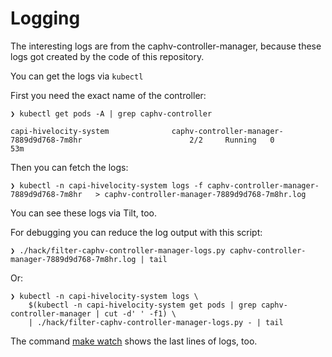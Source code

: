 # Logging

The interesting logs are from the caphv-controller-manager, because these logs got created by the code of this repository.

You can get the logs via `kubectl`

First you need the exact name of the controller:

```
❯ kubectl get pods -A | grep caphv-controller

capi-hivelocity-system              caphv-controller-manager-7889d9d768-7m8hr                        2/2     Running   0          53m
```

Then you can fetch the logs:
```
❯ kubectl -n capi-hivelocity-system logs -f caphv-controller-manager-7889d9d768-7m8hr   > caphv-controller-manager-7889d9d768-7m8hr.log
```

You can see these logs via Tilt, too.

For debugging you can reduce the log output with this script:

```
❯ ./hack/filter-caphv-controller-manager-logs.py caphv-controller-manager-7889d9d768-7m8hr.log | tail
```

Or:

```
❯ kubectl -n capi-hivelocity-system logs \
    $(kubectl -n capi-hivelocity-system get pods | grep caphv-controller-manager | cut -d' ' -f1) \
    | ./hack/filter-caphv-controller-manager-logs.py - | tail
```

The command [make watch](../topics/make-watch.md) shows the last lines of logs, too.